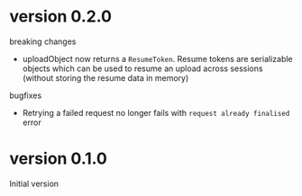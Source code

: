 version 0.2.0
=============

breaking changes
  - uploadObject now returns a `ResumeToken`. Resume tokens are serializable objects
    which can be used to resume an upload across sessions (without storing the resume data in memory)
    
bugfixes
  - Retrying a failed request no longer fails with `request already finalised` error

version 0.1.0
=============

Initial version